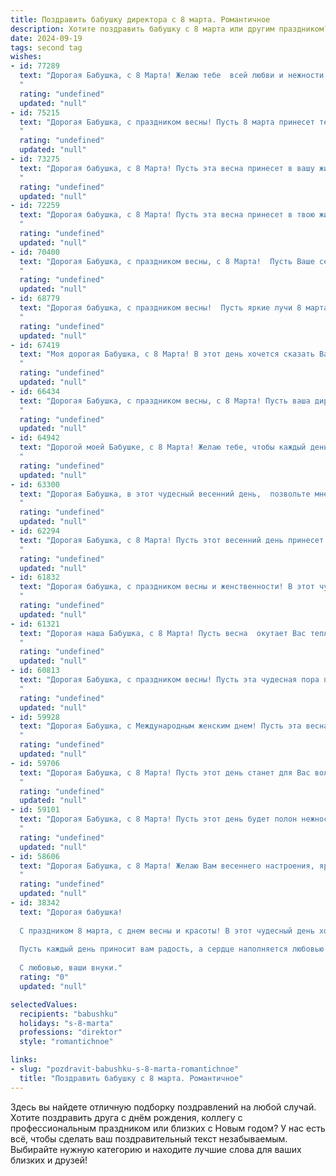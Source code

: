 ```yaml
---
title: Поздравить бабушку директора с 8 марта. Романтичное
description: Хотите поздравить бабушку с 8 марта или другим праздником? Наш ИИ создаст незабываемое поздравление, а вы обязательно выделитесь среди других.  
date: 2024-09-19
tags: second tag
wishes:
- id: 77289
  text: "Дорогая Бабушка, с 8 Марта! Желаю тебе  всей любви и нежности этого мира, чтобы каждая минута была наполнена светом и радостью. Пусть директорский кабинет  не  затмевает твой светлый и добрый характер!
  "
  rating: "undefined"
  updated: "null"
- id: 75215
  text: "Дорогая Бабушка, с праздником весны! Пусть 8 марта принесет тебе море цветов, лучезарные улыбки и искреннюю любовь, как твою директорскую мудрость ценят и уважают все, кто с тобой работает.
  "
  rating: "undefined"
  updated: "null"
- id: 73275
  text: "Дорогая бабушка, с 8 Марта! Пусть эта весна принесет в вашу жизнь столько же тепла и нежности, сколько вы дарили всем своим близким. Вы – директор нашей семьи, и ваш талант руководить,  создавать уют и вдохновлять нас бесценен. Спасибо за вашу любовь и заботу!
  "
  rating: "undefined"
  updated: "null"
- id: 72259
  text: "Дорогая бабушка, с 8 Марта! Пусть эта весна принесет в твою жизнь столько же тепла и нежности, сколько ты сама даришь всем вокруг!  Будь всегда такой же прекрасной, мудрой и сильной, как директор, и такой же любящей, как бабушка.
  "
  rating: "undefined"
  updated: "null"
- id: 70400
  text: "Дорогая Бабушка, с праздником весны, с 8 Марта!  Пусть Ваше сердце всегда будет наполнено любовью, а глаза светятся от счастья. Желаю Вам крепкого здоровья, вдохновения, неиссякаемой энергии и, конечно же,  радости от Вашей  работы директора.
  "
  rating: "undefined"
  updated: "null"
- id: 68779
  text: "Дорогая бабушка, с праздником весны!  Пусть яркие лучи 8 марта согреют Вас теплом, а забота и любовь родных наполнят Ваше сердце счастьем!  Будьте здоровы, красивы и всегда  окружены вниманием. Ваш директорский талант вдохновляет, а Ваша мудрость — бесценна.
  "
  rating: "undefined"
  updated: "null"
- id: 67419
  text: "Моя дорогая Бабушка, с 8 Марта! В этот день хочется сказать Вам слова восхищения и благодарности за Вашу нежную душу, мудрость и талант, который Вы проявили, будучи директором. Вы сияете как весеннее солнце, и Ваша красота вдохновляет всех вокруг. Желаю Вам в этот день весеннего настроения, радости и любви!
  "
  rating: "undefined"
  updated: "null"
- id: 66434
  text: "Дорогая Бабушка, с праздником весны, с 8 Марта! Пусть ваша директорская мудрость и очарование всегда вдохновляют нас, а сердце наполняется радостью и любовью.
  "
  rating: "undefined"
  updated: "null"
- id: 64942
  text: "Дорогой моей Бабушке, с 8 Марта! Желаю тебе, чтобы каждый день был наполнен нежностью, как весенний сад ароматом цветов. Пусть в твоей душе всегда царит весна, а сердце бьется в такт  счастливым моментам. Спасибо тебе за все твои заботу и любовь, ты — моя самая  прекрасная  директор,  руководящая  моей  жизнью к светлому будущему!
  "
  rating: "undefined"
  updated: "null"
- id: 63300
  text: "Дорогая Бабушка, в этот чудесный весенний день,  позвольте мне поздравить Вас с 8 Марта!  Пусть Ваши глаза сияют лучистым весенним теплом, а сердце поет от радости и любви. Вы - не только прекрасная женщина, но и мудрая руководительница,  истинно очаровательный Директор.  Желаю, чтобы каждый день приносил Вам только приятные моменты, а Ваши мечты сбывались с легкостью и радостью. С праздником, любимая Бабушка!
  "
  rating: "undefined"
  updated: "null"
- id: 62294
  text: "Дорогая Бабушка, с 8 Марта! Пусть этот весенний день принесет Вам море цветов, нежных улыбок и ярких, счастливых мгновений. Ваша мудрость, сила духа, умение руководить и вдохновлять - пример для всех нас. Желаю Вам крепкого здоровья,  спокойствия,  любви и бесконечного счастья.
  "
  rating: "undefined"
  updated: "null"
- id: 61832
  text: "Дорогая бабушка, с праздником весны и женственности! В этот чудесный день хочется пожелать Вам, нашей любимой директорше,  оставаться такой же элегантной, мудрой и нежной, как распускающиеся цветы. Пусть каждый день дарит Вам яркие краски,  а  вдохновение не покидает Вас ни на минуту!  🎉💐
  "
  rating: "undefined"
  updated: "null"
- id: 61321
  text: "Дорогая наша Бабушка, с 8 Марта! Пусть весна  окутает Вас теплом, а сердце наполнится любовью и нежностью, как первые цветы распускаются под лучами весеннего солнца. Спасибо Вам за все, за Вашу мудрость, заботу и неиссякаемый оптимизм. Вы – настоящая директор нашего сердца, управляющая им с любовью и лаской.
  "
  rating: "undefined"
  updated: "null"
- id: 60813
  text: "Дорогая Бабушка, с праздником весны! Пусть эта чудесная пора подарит тебе множество радостных мгновений, а ты всегда остаешься таким же прекрасным и вдохновляющим  директором,  как и сейчас.
  "
  rating: "undefined"
  updated: "null"
- id: 59928
  text: "Дорогая Бабушка, с Международным женским днем! Пусть эта весна принесет тебе  радость, любовь и  нежные чувства. Ты, как директор,  умеешь управлять не только своим делом, но и  сердцами всех, кто тебя окружает. Спасибо тебе за твою мудрость, заботу и любовь. С праздником!
  "
  rating: "undefined"
  updated: "null"
- id: 59706
  text: "Дорогая Бабушка, с 8 Марта! Пусть этот день станет для Вас волшебным, наполненным  нежностью, как весенний рассвет. Пусть Ваше сердце всегда сияет от радости, а глаза  - от любви!  Будьте счастливы, любимы и окружены заботой!
  "
  rating: "undefined"
  updated: "null"
- id: 59101
  text: "Дорогая Бабушка, с 8 Марта! Пусть этот день будет полон нежности, цветов и любви, как сияющую весеннюю поляну. Спасибо за Ваши мудрость и заботу, за прекрасный пример сильной и женственной женщины. Вы –  настоящий директор своей жизни,  в которой всегда царит гармония и доброта.
  "
  rating: "undefined"
  updated: "null"
- id: 58606
  text: "Дорогая Бабушка, с 8 Марта! Желаю Вам весеннего настроения, ярких красок жизни и нескончаемого потока любви и заботы от всех, кто Вас окружает. Вы – директор нашей семьи, и Ваша мудрость, доброта и сила духа вдохновляют нас на новые свершения. Пусть этот день будет полон радости и красивых моментов!
  "
  rating: "undefined"
  updated: "null"
- id: 38342
  text: "Дорогая бабушка!
  
  С праздником 8 марта, с днем весны и красоты! В этот чудесный день хочется сказать, как вы для нас важны. Как директор, вы уверенно ведете нас к успеху, а как бабушка, вы наполняете наши жизни теплом и любовью. Ваши мудрость и забота — это те бесценные сокровища, которые освещают наш путь.
  
  Пусть каждый день приносит вам радость, а сердце наполняется любовью и гармонией. Вы — наша вдохновительница, и мы гордимся вами. Желаем вам здоровья, счастья и бесконечного света в душе!
  
  С любовью, ваши внуки."
  rating: "0"
  updated: "null"

selectedValues:
  recipients: "babushku"
  holidays: "s-8-marta"
  professions: "direktor"
  style: "romantichnoe"

links:
- slug: "pozdravit-babushku-s-8-marta-romantichnoe"
  title: "Поздравить бабушку с 8 марта. Романтичное"
---
```


Здесь вы найдете отличную подборку поздравлений на любой случай. 
Хотите поздравить друга с днём рождения, коллегу с профессиональным праздником или близких с Новым годом? У нас есть всё, чтобы сделать ваш поздравительный текст незабываемым. Выбирайте нужную категорию и находите лучшие слова для ваших близких и друзей!
